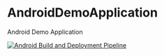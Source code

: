 # AndroidDemoApplication
Android Demo Application

[![Android Build and Deployment Pipeline](https://github.com/Cschau0701vip/AndroidDemoApplication/actions/workflows/Android-Build-and-Deployment-Pipeline.yml/badge.svg)](https://github.com/Cschau0701vip/AndroidDemoApplication/actions/workflows/Android-Build-and-Deployment-Pipeline.yml)
